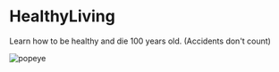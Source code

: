 # HealthyLiving
Learn how to be healthy and die 100 years old. (Accidents don't count)

![popeye](https://static.independent.co.uk/s3fs-public/thumbnails/image/2019/01/15/09/popeye.jpg?width=1200)
